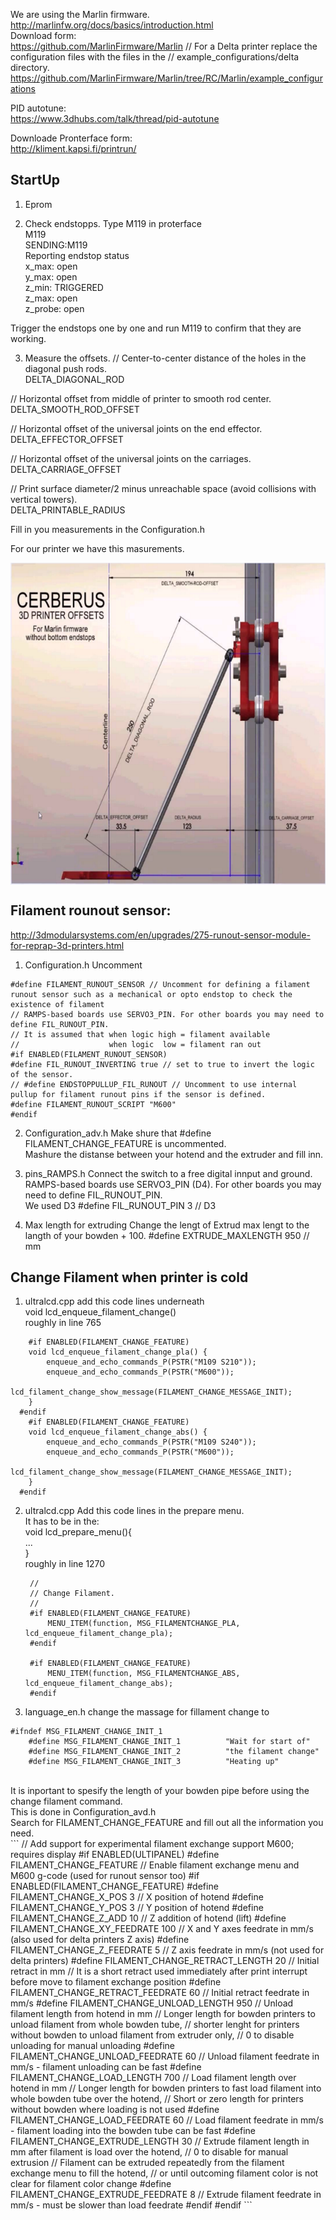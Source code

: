 We are using the Marlin firmware. <br>
http://marlinfw.org/docs/basics/introduction.html<br>
Download form: <br>
https://github.com/MarlinFirmware/Marlin
// For a Delta printer replace the configuration files with the files in the
// example_configurations/delta directory.
https://github.com/MarlinFirmware/Marlin/tree/RC/Marlin/example_configurations

PID autotune: <br> 
https://www.3dhubs.com/talk/thread/pid-autotune

Downloade Pronterface form: <br>
http://kliment.kapsi.fi/printrun/


## StartUp<br> 
1. Eprom 

2. Check endstopps. Type M119 in proterface <br> 
M119 <br>
SENDING:M119 <br>
Reporting endstop status <br>
x_max: open <br>
y_max: open <br>
z_min: TRIGGERED <br>
z_max: open <br>
z_probe: open <br>

Trigger the endstops one by one and run M119 to confirm that they are working. <br> 

3. Measure the offsets. 
// Center-to-center distance of the holes in the diagonal push rods. <br>
DELTA_DIAGONAL_ROD

// Horizontal offset from middle of printer to smooth rod center. <br>
DELTA_SMOOTH_ROD_OFFSET

// Horizontal offset of the universal joints on the end effector. <br>
DELTA_EFFECTOR_OFFSET

// Horizontal offset of the universal joints on the carriages. <br>
DELTA_CARRIAGE_OFFSET

// Print surface diameter/2 minus unreachable space (avoid collisions with vertical towers). <br>
DELTA_PRINTABLE_RADIUS

Fill in you measurements in the Configuration.h 

For our printer we have this masurements. 

<a href="url"><img src="https://github.com/OleIdole/Kossel-XL-DIY-3D-printer/blob/master/Pictures/Kossel_Calibration.png" align="center" height="515" width="662" ></a> <br>

## Filament rounout sensor: <br> 
http://3dmodularsystems.com/en/upgrades/275-runout-sensor-module-for-reprap-3d-printers.html


1. Configuration.h
Uncomment 
```
#define FILAMENT_RUNOUT_SENSOR // Uncomment for defining a filament runout sensor such as a mechanical or opto endstop to check the existence of filament
// RAMPS-based boards use SERVO3_PIN. For other boards you may need to define FIL_RUNOUT_PIN.
// It is assumed that when logic high = filament available
//                    when logic  low = filament ran out
#if ENABLED(FILAMENT_RUNOUT_SENSOR)
#define FIL_RUNOUT_INVERTING true // set to true to invert the logic of the sensor.
// #define ENDSTOPPULLUP_FIL_RUNOUT // Uncomment to use internal pullup for filament runout pins if the sensor is defined.
#define FILAMENT_RUNOUT_SCRIPT "M600"
#endif
```

2. Configuration_adv.h 
Make shure that  #define FILAMENT_CHANGE_FEATURE is uncommented. <br> 
Mashure the distanse between your hotend and the extruder and fill inn. 

3. pins_RAMPS.h 
Connect the switch to a free digital innput and ground. 
RAMPS-based boards use SERVO3_PIN (D4). For other boards you may need to define FIL_RUNOUT_PIN.<br>
We used D3 
#define FIL_RUNOUT_PIN      3 // D3

4. Max length for extruding
Change the lengt of Extrud max lengt to the langth of your bowden + 100. 
#define EXTRUDE_MAXLENGTH 950 // mm 

## Change Filament when printer is cold 
1. ultralcd.cpp
add this code lines underneath <br>
void lcd_enqueue_filament_change()<br>
roughly in line 765 <br> 

```
    #if ENABLED(FILAMENT_CHANGE_FEATURE)
    void lcd_enqueue_filament_change_pla() { 
        enqueue_and_echo_commands_P(PSTR("M109 S210"));
        enqueue_and_echo_commands_P(PSTR("M600"));
        lcd_filament_change_show_message(FILAMENT_CHANGE_MESSAGE_INIT);      
    }    
  #endif
    #if ENABLED(FILAMENT_CHANGE_FEATURE)
    void lcd_enqueue_filament_change_abs() { 
        enqueue_and_echo_commands_P(PSTR("M109 S240"));
        enqueue_and_echo_commands_P(PSTR("M600"));
        lcd_filament_change_show_message(FILAMENT_CHANGE_MESSAGE_INIT);      
    }    
  #endif
 ```
2. ultralcd.cpp
Add this code lines in the prepare menu. <br>
It has to be in the: <br>
void lcd_prepare_menu(){<br>
... <br>
} <br>
roughly in line 1270 <br> 
   ```
    // 
    // Change Filament.  
    //
    #if ENABLED(FILAMENT_CHANGE_FEATURE)
        MENU_ITEM(function, MSG_FILAMENTCHANGE_PLA, lcd_enqueue_filament_change_pla);
    #endif
    
    #if ENABLED(FILAMENT_CHANGE_FEATURE)
        MENU_ITEM(function, MSG_FILAMENTCHANGE_ABS, lcd_enqueue_filament_change_abs);
    #endif
   ```
    
3.  language_en.h 
change the massage for fillament change to<br>
```
#ifndef MSG_FILAMENT_CHANGE_INIT_1
    #define MSG_FILAMENT_CHANGE_INIT_1          "Wait for start of"
    #define MSG_FILAMENT_CHANGE_INIT_2          "the filament change"
    #define MSG_FILAMENT_CHANGE_INIT_3          "Heating up"
```

<br>
It is inportant to spesify the length of your bowden pipe before using the change filament command. <br>
This is done in Configuration_avd.h <br>
Search for FILAMENT_CHANGE_FEATURE and fill out all the information you need. <br>
```
// Add support for experimental filament exchange support M600; requires display
#if ENABLED(ULTIPANEL)
  #define FILAMENT_CHANGE_FEATURE             // Enable filament exchange menu and M600 g-code (used for runout sensor too)
  #if ENABLED(FILAMENT_CHANGE_FEATURE)
    #define FILAMENT_CHANGE_X_POS 3             // X position of hotend
    #define FILAMENT_CHANGE_Y_POS 3             // Y position of hotend
    #define FILAMENT_CHANGE_Z_ADD 10            // Z addition of hotend (lift)
    #define FILAMENT_CHANGE_XY_FEEDRATE 100     // X and Y axes feedrate in mm/s (also used for delta printers Z axis)
    #define FILAMENT_CHANGE_Z_FEEDRATE 5        // Z axis feedrate in mm/s (not used for delta printers)
    #define FILAMENT_CHANGE_RETRACT_LENGTH 20    // Initial retract in mm
                                                // It is a short retract used immediately after print interrupt before move to filament exchange position
    #define FILAMENT_CHANGE_RETRACT_FEEDRATE 60 // Initial retract feedrate in mm/s
    #define FILAMENT_CHANGE_UNLOAD_LENGTH 950   // Unload filament length from hotend in mm
                                                // Longer length for bowden printers to unload filament from whole bowden tube,
                                                // shorter lenght for printers without bowden to unload filament from extruder only,
                                                // 0 to disable unloading for manual unloading
    #define FILAMENT_CHANGE_UNLOAD_FEEDRATE 60  // Unload filament feedrate in mm/s - filament unloading can be fast
    #define FILAMENT_CHANGE_LOAD_LENGTH 700     // Load filament length over hotend in mm
                                                // Longer length for bowden printers to fast load filament into whole bowden tube over the hotend,
                                                // Short or zero length for printers without bowden where loading is not used
    #define FILAMENT_CHANGE_LOAD_FEEDRATE 60    // Load filament feedrate in mm/s - filament loading into the bowden tube can be fast
    #define FILAMENT_CHANGE_EXTRUDE_LENGTH 30   // Extrude filament length in mm after filament is load over the hotend,
                                                // 0 to disable for manual extrusion
                                                // Filament can be extruded repeatedly from the filament exchange menu to fill the hotend,
                                                // or until outcoming filament color is not clear for filament color change
    #define FILAMENT_CHANGE_EXTRUDE_FEEDRATE 8  // Extrude filament feedrate in mm/s - must be slower than load feedrate
  #endif
#endif
```

